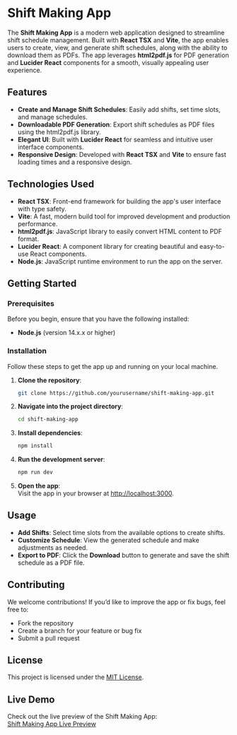 # Shift Making App

The **Shift Making App** is a modern web application designed to streamline shift schedule management. Built with **React TSX** and **Vite**, the app enables users to create, view, and generate shift schedules, along with the ability to download them as PDFs. The app leverages **html2pdf.js** for PDF generation and **Lucider React** components for a smooth, visually appealing user experience.

## Features

- **Create and Manage Shift Schedules**: Easily add shifts, set time slots, and manage schedules.
- **Downloadable PDF Generation**: Export shift schedules as PDF files using the html2pdf.js library.
- **Elegant UI**: Built with **Lucider React** for seamless and intuitive user interface components.
- **Responsive Design**: Developed with **React TSX** and **Vite** to ensure fast loading times and a responsive design.

## Technologies Used

- **React TSX**: Front-end framework for building the app's user interface with type safety.
- **Vite**: A fast, modern build tool for improved development and production performance.
- **html2pdf.js**: JavaScript library to easily convert HTML content to PDF format.
- **Lucider React**: A component library for creating beautiful and easy-to-use React components.
- **Node.js**: JavaScript runtime environment to run the app on the server.

## Getting Started

### Prerequisites

Before you begin, ensure that you have the following installed:

- **Node.js** (version 14.x.x or higher)

### Installation

Follow these steps to get the app up and running on your local machine.

1. **Clone the repository**:

    ```bash
    git clone https://github.com/yourusername/shift-making-app.git
    ```

2. **Navigate into the project directory**:

    ```bash
    cd shift-making-app
    ```

3. **Install dependencies**:

    ```bash
    npm install
    ```

4. **Run the development server**:

    ```bash
    npm run dev
    ```

5. **Open the app**:  
    Visit the app in your browser at [http://localhost:3000](http://localhost:3000).

## Usage

- **Add Shifts**: Select time slots from the available options to create shifts.
- **Customize Schedule**: View the generated schedule and make adjustments as needed.
- **Export to PDF**: Click the **Download** button to generate and save the shift schedule as a PDF file.

## Contributing

We welcome contributions! If you’d like to improve the app or fix bugs, feel free to:

- Fork the repository
- Create a branch for your feature or bug fix
- Submit a pull request

## License

This project is licensed under the [MIT License](LICENSE).

## Live Demo

Check out the live preview of the Shift Making App:  
[Shift Making App Live Preview](https://shiftmakerapp-7gxx9dadd-therijalsams-projects.vercel.app/)
